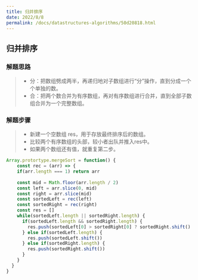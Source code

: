 ```yaml
---
title: 归并排序
date: 2022/8/8
permalink: /docs/datastructures-algorithms/50d20818.html
---
```

## 归并排序

### 解题思路

> - 分：把数组劈成两半，再递归地对子数组进行“分”操作，直到分成一个个单独的数。
> - 合：把两个数合并为有序数组，再对有序数组进行合并，直到全部子数组合并为一个完整数组。

### 解题步骤

> - 新建一个空数组 res，用于存放最终排序后的数组。
> - 比较两个有序数组的头部，较小者出队并推入res中。
> - 如果两个数组还有值，就重复第二步。

```js
Array.protortype.mergeSort = function() {
	const rec = (arr) => {
    if(arr.length === 1) return arr
    
    const mid = Math.floor(arr.length / 2)
    const left = arr.slice(0, mid)
    const right = arr.slice(mid)
    const sortedLeft = rec(left)
    const sortedRight = rec(right)
    const res = []
    while(sortedLeft.length || sortedRight.length) {
      if(sortedLeft.length && sortedRight.length) {
        res.push(sortedLeft[0] > sortedRight[0] ? sortedRight.shift() : sortedLeft.shift)
      } else if(sortedLeft.length) {
        res.push(sortedLeft.shift())
      } else if(sortedRight.length) {
        res.push(sortedRight.shift())
      }
    }
  }
}
```

